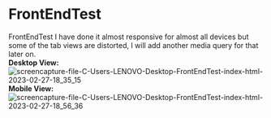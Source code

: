 # FrontEndTest
FrontEndTest
I have done it almost responsive for almost all devices but some of the tab views are distorted, I will add another media query for that later on.  
**Desktop View:**  
![screencapture-file-C-Users-LENOVO-Desktop-FrontEndTest-index-html-2023-02-27-18_35_15](https://user-images.githubusercontent.com/123532079/221571907-51eb1718-43f6-46b0-aef9-a0f2e7730687.png)  
**Mobile View:**  
![screencapture-file-C-Users-LENOVO-Desktop-FrontEndTest-index-html-2023-02-27-18_56_36](https://user-images.githubusercontent.com/123532079/221575994-fb29aaaf-fd61-45d4-98ac-c1b84bc22c1c.png)
